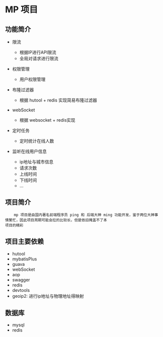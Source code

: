 # MP 项目

## 功能简介

* 限流
    * 根据IP进行API限流
    * 全局对请求进行限流
    
* 权限管理
    * 用户权限管理
    
* 布隆过滤器
    * 根据 hutool + redis 实现简易布隆过滤器
    
* webSocket
    * 根据 websocket + redis实现
   
* 定时任务
    * 定时统计在线人数
    
* 监听在线用户信息
    * ip地址与城市信息
    * 请求次数
    * 上线时间
    * 下线时间
    * ...
    
## 项目简介

```uast
    mp 项目是由国内著名前端程序员 ping 和 后端大神 ming 功能开发，鉴于两位大神事情繁忙，因此项目周期可能会拉的比较长，但是依旧掩盖不了本
项目的精彩
``` 

## 项目主要依赖

* hutool
* mybatisPlus
* guava
* webSocket
* aop
* swagger
* redis
* devtools
* geoip2:  进行ip地址与物理地址得映射

## 数据库

* mysql
* redis
